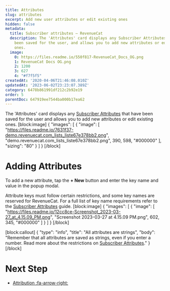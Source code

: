 ```yaml
---
title: Attributes
slug: attributes
excerpt: Add new user attributes or edit existing ones
hidden: false
metadata:
  title: Subscriber attributes – RevenueCat
  description: The 'Attributes' card displays any Subscriber Attributes that have
    been saved for the user, and allows you to add new attributes or edit existing
    ones.
  image:
    0: https://files.readme.io/550f817-RevenueCat_Docs_OG.png
    1: RevenueCat Docs OG.png
    2: 1200
    3: 627
    4: "#f7f5f5"
createdAt: '2020-04-06T21:46:08.010Z'
updatedAt: '2023-06-02T23:23:07.389Z'
category: 6478b861991df212c2b92e19
order: 5
parentDoc: 647919ee7544ba000b17ea62
---
```

The 'Attributes' card displays any [Subscriber Attributes](doc:subscriber-attributes) that have been saved for the user and allows you to add new attributes or edit existing ones.
[block:image]
{
  "images": [
    {
      "image": [
        "https://files.readme.io/7631f37-demo.revenuecat.com_lists_liste67e378bb2.png",
        "demo.revenuecat.com_lists_liste67e378bb2.png",
        390,
        598,
        "#000000"
      ],
      "sizing": "80"
    }
  ]
}
[/block]
# Adding Attributes
To add a new attribute, tap the **+ New** button and enter the key name and value in the popup modal.

Attribute keys must follow certain restrictions, and some key names are reserved for RevenueCat. For a full list of key name requirements refer to the [Subscriber Attributes](doc:subscriber-attributes) guide.
[block:image]
{
  "images": [
    {
      "image": [
        "https://files.readme.io/12cc8ce-Screenshot_2023-03-27_at_4.15.09_PM.png",
        "Screenshot 2023-03-27 at 4.15.09 PM.png",
        602,
        345,
        "#000000"
      ]
    }
  ]
}
[/block]

[block:callout]
{
  "type": "info",
  "title": "All attributes are strings",
  "body": "Remember that all attributes are saved as strings, even if you enter a number. Read more about the restrictions on [Subscriber Attributes](https://docs.revenuecat.com/docs/subscriber-attributes#section-restrictions)."
}
[/block]
# Next Step

* [Attribution :fa-arrow-right:](doc:attribution-card)